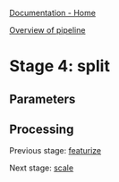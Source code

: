 [Documentation - Home](../../index.md)

[Overview of pipeline](../03_pipeline.md)

# Stage 4: split

## Parameters

## Processing

Previous stage: [featurize](03_featurize.md)

Next stage: [scale](05_scale.md)
